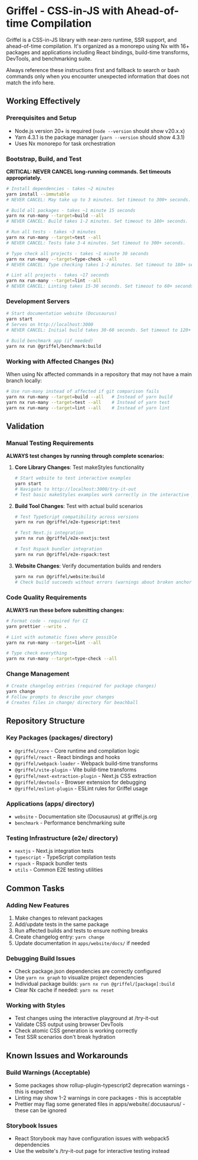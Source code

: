 # Griffel - CSS-in-JS with Ahead-of-time Compilation

Griffel is a CSS-in-JS library with near-zero runtime, SSR support, and ahead-of-time compilation. It's organized as a monorepo using Nx with 16+ packages and applications including React bindings, build-time transforms, DevTools, and benchmarking suite.

Always reference these instructions first and fallback to search or bash commands only when you encounter unexpected information that does not match the info here.

## Working Effectively

### Prerequisites and Setup
- Node.js version 20+ is required (`node --version` should show v20.x.x)
- Yarn 4.3.1 is the package manager (`yarn --version` should show 4.3.1)
- Uses Nx monorepo for task orchestration

### Bootstrap, Build, and Test
**CRITICAL: NEVER CANCEL long-running commands. Set timeouts appropriately.**

```bash
# Install dependencies - takes ~2 minutes
yarn install --immutable
# NEVER CANCEL: May take up to 3 minutes. Set timeout to 300+ seconds.

# Build all packages - takes ~1 minute 15 seconds  
yarn nx run-many --target=build --all
# NEVER CANCEL: Build takes 1-2 minutes. Set timeout to 180+ seconds.

# Run all tests - takes ~3 minutes
yarn nx run-many --target=test --all
# NEVER CANCEL: Tests take 3-4 minutes. Set timeout to 300+ seconds.

# Type check all projects - takes ~1 minute 30 seconds
yarn nx run-many --target=type-check --all
# NEVER CANCEL: Type checking takes 1-2 minutes. Set timeout to 180+ seconds.

# Lint all projects - takes ~17 seconds
yarn nx run-many --target=lint --all
# NEVER CANCEL: Linting takes 15-30 seconds. Set timeout to 60+ seconds.
```

### Development Servers
```bash
# Start documentation website (Docusaurus)
yarn start
# Serves on http://localhost:3000
# NEVER CANCEL: Initial build takes 30-60 seconds. Set timeout to 120+ seconds.

# Build benchmark app (if needed)
yarn nx run @griffel/benchmark:build
```

### Working with Affected Changes (Nx)
When using Nx affected commands in a repository that may not have a main branch locally:
```bash
# Use run-many instead of affected if git comparison fails
yarn nx run-many --target=build --all   # Instead of yarn build
yarn nx run-many --target=test --all    # Instead of yarn test
yarn nx run-many --target=lint --all    # Instead of yarn lint
```

## Validation

### Manual Testing Requirements
**ALWAYS test changes by running through complete scenarios:**

1. **Core Library Changes**: Test makeStyles functionality
   ```bash
   # Start website to test interactive examples
   yarn start
   # Navigate to http://localhost:3000/try-it-out
   # Test basic makeStyles examples work correctly in the interactive playground
   ```

2. **Build Tool Changes**: Test with actual build scenarios
   ```bash
   # Test TypeScript compatibility across versions
   yarn nx run @griffel/e2e-typescript:test
   
   # Test Next.js integration
   yarn nx run @griffel/e2e-nextjs:test
   
   # Test Rspack bundler integration
   yarn nx run @griffel/e2e-rspack:test
   ```

3. **Website Changes**: Verify documentation builds and renders
   ```bash
   yarn nx run @griffel/website:build
   # Check build succeeds without errors (warnings about broken anchors are acceptable)
   ```

### Code Quality Requirements
**ALWAYS run these before submitting changes:**
```bash
# Format code - required for CI
yarn prettier --write .

# Lint with automatic fixes where possible
yarn nx run-many --target=lint --all

# Type check everything
yarn nx run-many --target=type-check --all
```

### Change Management
```bash
# Create changelog entries (required for package changes)
yarn change
# Follow prompts to describe your changes
# Creates files in change/ directory for beachball
```

## Repository Structure

### Key Packages (packages/ directory)
- `@griffel/core` - Core runtime and compilation logic
- `@griffel/react` - React bindings and hooks  
- `@griffel/webpack-loader` - Webpack build-time transforms
- `@griffel/vite-plugin` - Vite build-time transforms
- `@griffel/next-extraction-plugin` - Next.js CSS extraction
- `@griffel/devtools` - Browser extension for debugging
- `@griffel/eslint-plugin` - ESLint rules for Griffel usage

### Applications (apps/ directory)
- `website` - Documentation site (Docusaurus) at griffel.js.org
- `benchmark` - Performance benchmarking suite

### Testing Infrastructure (e2e/ directory)
- `nextjs` - Next.js integration tests
- `typescript` - TypeScript compilation tests  
- `rspack` - Rspack bundler tests
- `utils` - Common E2E testing utilities

## Common Tasks

### Adding New Features
1. Make changes to relevant packages
2. Add/update tests in the same package
3. Run affected builds and tests to ensure nothing breaks
4. Create changelog entry: `yarn change`
5. Update documentation in `apps/website/docs/` if needed

### Debugging Build Issues
- Check package.json dependencies are correctly configured
- Use `yarn nx graph` to visualize project dependencies
- Individual package builds: `yarn nx run @griffel/[package]:build`
- Clear Nx cache if needed: `yarn nx reset`

### Working with Styles
- Test changes using the interactive playground at /try-it-out
- Validate CSS output using browser DevTools
- Check atomic CSS generation is working correctly
- Test SSR scenarios don't break hydration

## Known Issues and Workarounds

### Build Warnings (Acceptable)
- Some packages show rollup-plugin-typescript2 deprecation warnings - this is expected
- Linting may show 1-2 warnings in core packages - this is acceptable
- Prettier may flag some generated files in apps/website/.docusaurus/ - these can be ignored

### Storybook Issues
- React Storybook may have configuration issues with webpack5 dependencies
- Use the website's /try-it-out page for interactive testing instead



